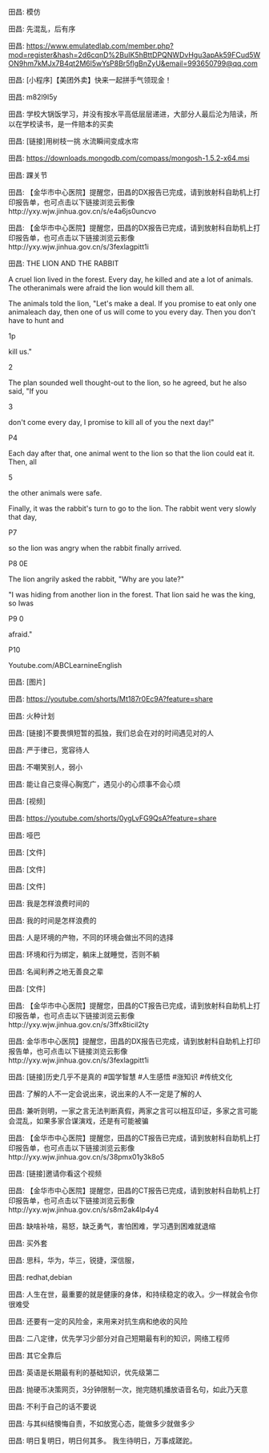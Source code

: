 田昌:
模仿

田昌:
先混乱，后有序

田昌:
https://www.emulatedlab.com/member.php?mod=register&hash=2d6cqnD%2BuIK5hBttDPQNWDvHgu3apAk59FCud5WON9hm7kMJx7B4qt2M6l5wYsP8Br5flgBnZyU&email=993650799@qq.com

田昌:
[小程序]【美团外卖】快来一起拼手气领现金！

田昌:
m82l9I5y

田昌:
学校大锅饭学习，并没有按水平高低层层递进，大部分人最后沦为陪读，所以在学校读书，是一件赔本的买卖

田昌:
[链接]用树枝一挑 水流瞬间变成水帘

田昌:
https://downloads.mongodb.com/compass/mongosh-1.5.2-x64.msi

田昌:
踝关节

田昌:
【金华市中心医院】提醒您，田昌的DX报告已完成，请到放射科自助机上打印报告单，也可点击以下链接浏览云影像http://yxy.wjw.jinhua.gov.cn/s/e4a6js0uncvo

田昌:
【金华市中心医院】提醒您，田昌的DX报告已完成，请到放射科自助机上打印报告单，也可点击以下链接浏览云影像http://yxy.wjw.jinhua.gov.cn/s/3fexlagpitt1i

田昌:
THE LION AND THE RABBIT

A cruel lion lived in the forest. Every day, he killed and ate a lot of animals. The otheranimals were afraid the lion would kill them all.

The animals told the lion, "Let's make a deal. If you promise to eat only one animaleach day, then one of us will come to you every day. Then you don't have to hunt and

1p

kill us."

2

The plan sounded well thought-out to the lion, so he agreed, but he also said, "If you

3

don't come every day, I promise to kill all of you the next day!"

P4

Each day after that, one animal went to the lion so that the lion could eat it. Then, all

5

the other animals were safe.

Finally, it was the rabbit's turn to go to the lion. The rabbit went very slowly that day,

P7

so the lion was angry when the rabbit finally arrived.

P8 0E

The lion angrily asked the rabbit, "Why are you late?"

"I was hiding from another lion in the forest. That lion said he was the king, so Iwas

P9 0

afraid."

P10

Youtube.com/ABCLearnineEnglish

田昌:
[图片]

田昌:
https://youtube.com/shorts/Mt187r0Ec9A?feature=share

田昌:
火种计划

田昌:
[链接]不要畏惧短暂的孤独，我们总会在对的时间遇见对的人

田昌:
严于律已，宽容待人

田昌:
不嘲笑别人，弱小

田昌:
能让自己变得心胸宽广，遇见小的心烦事不会心烦

田昌:
[视频]

田昌:
https://youtube.com/shorts/0ygLvFG9QsA?feature=share

田昌:
哑巴

田昌:
[文件]

田昌:
[文件]

田昌:
[文件]

田昌:
我是怎样浪费时间的

田昌:
我的时间是怎样浪费的

田昌:
人是环境的产物，不同的环境会做出不同的选择

田昌:
环境和行为绑定，躺床上就睡觉，否则不躺

田昌:
名闻利养之地无善良之辈

田昌:
[文件]

田昌:
【金华市中心医院】提醒您，田昌的CT报告已完成，请到放射科自助机上打印报告单，也可点击以下链接浏览云影像http://yxy.wjw.jinhua.gov.cn/s/3ffx8ticil2ty

田昌:
金华市中心医院】提醒您，田昌的DX报告已完成，请到放射科自助机上打印报告单，也可点击以下链接浏览云影像http://yxy.wjw.jinhua.gov.cn/s/3fexlagpitt1i

田昌:
[链接]历史几乎不是真的 #国学智慧  #人生感悟  #涨知识  #传统文化

田昌:
了解的人不一定会说出来，说出来的人不一定是了解的人

田昌:
兼听则明，一家之言无法判断真假，两家之言可以相互印证，多家之言可能会混乱，如果多家合谋演戏，还是有可能被骗

田昌:
【金华市中心医院】提醒您，田昌的CT报告已完成，请到放射科自助机上打印报告单，也可点击以下链接浏览云影像http://yxy.wjw.jinhua.gov.cn/s/38pmx01y3k8o5

田昌:
[链接]邀请你看这个视频

田昌:
【金华市中心医院】提醒您，田昌的CT报告已完成，请到放射科自助机上打印报告单，也可点击以下链接浏览云影像http://yxy.wjw.jinhua.gov.cn/s/s8m2ak4lp4y4

田昌:
缺啥补啥，易怒，缺乏勇气，害怕困难，学习遇到困难就退缩

田昌:
买外套

田昌:
思科，华为，华三，锐捷，深信服，

田昌:
redhat,debian

田昌:
人生在世，最重要的就是健康的身体，和持续稳定的收入。少一样就会令你很难受

田昌:
还要有一定的风险金，来用来对抗生病和绝收的风险

田昌:
二八定律，优先学习少部分对自己短期最有利的知识，网络工程师

田昌:
其它全靠后

田昌:
英语是长期最有利的基础知识，优先级第二

田昌:
抛硬币决策网页，3分钟限制一次，抛完随机播放语音名句，如此乃天意

田昌:
不利于自己的话不要说

田昌:
与其纠结懊悔自责，不如放宽心态，能做多少就做多少

田昌:
明日复明日，明日何其多。
我生待明日，万事成蹉跎。
